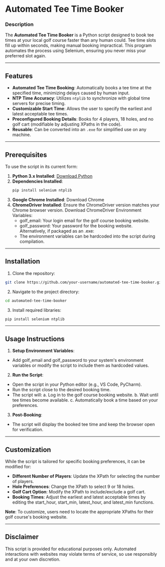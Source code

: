 # Automated Tee Time Booker

### Description
The **Automated Tee Time Booker** is a Python script designed to book tee times at your local golf course faster than any human could. Tee time slots fill up within seconds, making manual booking impractical. This program automates the process using Selenium, ensuring you never miss your preferred slot again.

---

## Features
   - **Automated Tee Time Booking**: Automatically books a tee time at the specified time, minimizing delays caused by human input.
   - **NTP Time Accuracy**: Utilizes `ntplib` to synchronize with global time servers for precise timing.
   - **Customizable Start Time**: Allows the user to specify the earliest and latest acceptable tee times.
   - **Preconfigured Booking Details**: Books for 4 players, 18 holes, and no golf cart (modifiable by adjusting XPaths in the code).
   - **Reusable**: Can be converted into an `.exe` for simplified use on any machine.

---

## Prerequisites
To use the script in its current form:
1. **Python 3.x Installed**: [Download Python](https://www.python.org/downloads/)
2. **Dependencies Installed**:
   ```bash
   pip install selenium ntplib
   ```
3. **Google Chrome Installed**: Download Chrome
4. **ChromeDriver Installed**: Ensure the ChromeDriver version matches your Chrome browser version. Download ChromeDriver
Environment Variables:
   - golf_email: Your login email for the golf course booking website.
   - golf_password: Your password for the booking website.
Alternatively, if packaged as an .exe:
   - The environment variables can be hardcoded into the script during compilation.

---

## Installation
1. Clone the repository:
```bash
git clone https://github.com/your-username/automated-tee-time-booker.git
```
2. Navigate to the project directory:
```bash
cd automated-tee-time-booker
```
3. Install required libraries:
```bash
pip install selenium ntplib
```

---

## Usage Instructions
1. **Setup Environment Variables**:
- Add golf_email and golf_password to your system's environment variables or modify the script to include them as hardcoded values.
2. **Run the Script**:
- Open the script in your Python editor (e.g., VS Code, PyCharm).
- Run the script close to the desired booking time.
- The script will:
a. Log in to the golf course booking website.
b. Wait until tee times become available.
c. Automatically book a time based on your preferences.
3. **Post-Booking**:
- The script will display the booked tee time and keep the browser open for verification.

---

## Customization
While the script is tailored for specific booking preferences, it can be modified for:
- **Different Number of Players**: Update the XPath for selecting the number of players.
- **Hole Preferences**: Change the XPath to select 9 or 18 holes.
- **Golf Cart Option**: Modify the XPath to include/exclude a golf cart.
- **Booking Times**: Adjust the earliest and latest acceptable times by editing the start_hour, start_min, latest_hour, and latest_min functions.

**Note**: To customize, users need to locate the appropriate XPaths for their golf course's booking website.

---

## Disclaimer
This script is provided for educational purposes only. Automated interactions with websites may violate terms of service, so use responsibly and at your own discretion.
